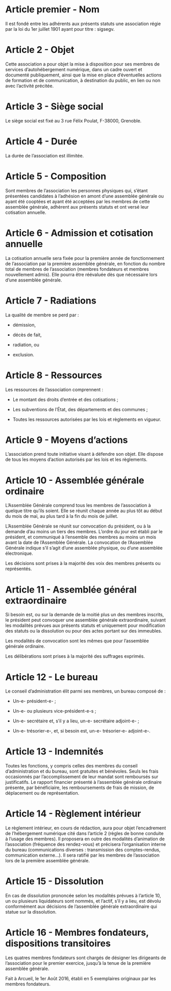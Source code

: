 <span>  
</span>

Article premier - Nom
=====================

Il est fondé entre les adhérents aux présents statuts une association
régie par la loi du 1er juillet 1901 ayant pour titre : sigsegv.

Article 2 - Objet
=================

Cette association a pour objet la mise à disposition pour ses membres de
services d’autohébergement numérique, dans un cadre ouvert et documenté
publiquement, ainsi que la mise en place d’éventuelles actions de
formation et de communication, à destination du public, en lien ou non
avec l’activité précitée.

Article 3 - Siège social
========================

Le siège social est fixé au 3 rue Félix Poulat, F-38000, Grenoble.

Article 4 - Durée
=================

La durée de l’association est illimitée.

Article 5 - Composition
=======================

Sont membres de l’association les personnes physiques qui, s’étant
présentées candidates à l’adhésion en amont d’une assemblée générale ou
ayant été cooptées et ayant été acceptées par les membres de cette
assemblée générale, adhèrent aux présents statuts et ont versé leur
cotisation annuelle.

Article 6 - Admission et cotisation annuelle
============================================

La cotisation annuelle sera fixée pour la première année de
fonctionnement de l’association par la première assemblée générale, en
fonction du nombre total de membres de l’association (membres fondateurs
et membres nouvellement admis). Elle pourra être réévaluée dès que
nécessaire lors d’une assemblée générale.

Article 7 - Radiations
======================

La qualité de membre se perd par :

-   démission,

-   décès de fait,

-   radiation, ou

-   exclusion.

Article 8 - Ressources
======================

Les ressources de l’association comprennent :

-   Le montant des droits d’entrée et des cotisations ;

-   Les subventions de l’État, des départements et des communes ;

-   Toutes les ressources autorisées par les lois et règlements en
    vigueur.

Article 9 - Moyens d’actions
============================

L’association prend toute initiative visant à défendre son objet. Elle
dispose de tous les moyens d’action autorisés par les lois et les
règlements.

Article 10 - Assemblée générale ordinaire
=========================================

L’Assemblée Générale comprend tous les membres de l’association à
quelque titre qu’ils soient. Elle se réunit chaque année au plus tôt au
début du mois de mai, au plus tard à la fin du mois de juillet.

L’Assemblée Générale se réunit sur convocation du président, ou à la
demande d’au moins un tiers des membres. L’ordre du jour est établi par
le président, et communiqué à l’ensemble des membres au moins un mois
avant la date de l’Assemblée Générale. La convocation de l’Assemblée
Générale indique s’il s’agit d’une assemblée physique, ou d’une
assemblée électronique.

Les décisions sont prises à la majorité des voix des membres présents ou
représentés.

Article 11 - Assemblée général extraordinaire
=============================================

Si besoin est, ou sur la demande de la moitié plus un des membres
inscrits, le président peut convoquer une assemblée générale
extraordinaire, suivant les modalités prévues aux présents statuts et
uniquement pour modification des statuts ou la dissolution ou pour des
actes portant sur des immeubles.

Les modalités de convocation sont les mêmes que pour l’assemblée
générale ordinaire.

Les délibérations sont prises à la majorité des suffrages exprimés.

Article 12 - Le bureau
======================

Le conseil d’administration élit parmi ses membres, un bureau composé de
:

-   Un-e- président-e- ;

-   Un-e- ou plusieurs vice-président-e-s ;

-   Un-e- secrétaire et, s’il y a lieu, un-e- secrétaire adjoint-e- ;

-   Un-e- trésorier-e-, et, si besoin est, un-e- trésorier-e-
    adjoint-e-.

Article 13 - Indemnités
=======================

Toutes les fonctions, y compris celles des membres du conseil
d’administration et du bureau, sont gratuites et bénévoles. Seuls les
frais occasionnés par l’accomplissement de leur mandat sont remboursés
sur justificatifs. Le rapport financier présenté à l’assemblée générale
ordinaire présente, par bénéficiaire, les remboursements de frais de
mission, de déplacement ou de représentation.

Article 14 - Règlement intérieur
================================

Le règlement intérieur, en cours de rédaction, aura pour objet
l’encadrement de l’hébergement numérique cité dans l’article 2 (règles
de bonne conduite à l’usage des membres). Il proposera en outre des
modalités d’animation de l’association (fréquence des rendez-vous) et
précisera l’organisation interne du bureau (communications diverses :
transmission des comptes-rendus, communication externe...). Il sera
ratifié par les membres de l’association lors de la première assemblée
générale.

Article 15 - Dissolution
========================

En cas de dissolution prononcée selon les modalités prévues à l’article
10, un ou plusieurs liquidateurs sont nommés, et l’actif, s’il y a lieu,
est dévolu conformément aux décisions de l’assemblée générale
extraordinaire qui statue sur la dissolution.

Article 16 - Membres fondateurs, dispositions transitoires
==========================================================

Les quatres membres fondateurs sont chargés de désigner les dirigeants
de l’association pour le premier exercice, jusqu’à la tenue de la
première assemblée générale.

Fait à Arcueil, le 1er Août 2016, établi en 5 exemplaires originaux par
les membres fondateurs.

